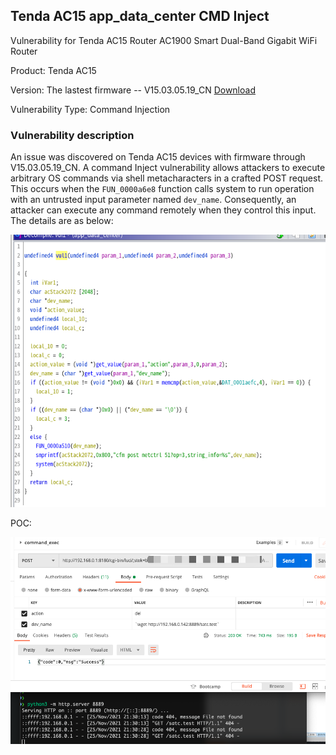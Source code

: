 ## Tenda AC15 app_data_center CMD Inject

Vulnerability for Tenda AC15 Router AC1900 Smart Dual-Band Gigabit WiFi Router

Product: Tenda AC15

Version: The lastest firmware -- V15.03.05.19_CN [Download](https://www.tenda.com.cn/download/detail-2680.html)

Vulnerability Type: Command Injection

### Vulnerability description

An issue was discovered on Tenda AC15 devices with firmware through V15.03.05.19_CN. A command Inject vulnerability allows attackers to execute arbitrary OS commands via shell metacharacters in a crafted POST request. This occurs when the `FUN_0000a6e8` function calls system to run operation with an untrusted input parameter named `dev_name`. Consequently, an attacker can execute any command remotely when they control this input. The details are as below:

![vul_detail](./img/1.png)

POC:

![poc](./img/2.png)